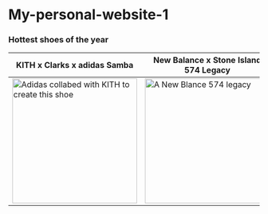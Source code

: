 # My-personal-website-1
<html>
  <head>
    <title>Adon's kicks</title>
  </head>
  <body>
    <h3>Hottest shoes of the year</h3>
    <table>
      <thead>
        <tr>
          <th>KITH x Clarks x adidas Samba</th>
          <th>New Balance x Stone Island 574 Legacy</th>
          <th>Nike Jordan 4 Retro SB</th>
          <th>Corteiz x Nike Air Max 95 SP</th>
          <th>ASICS x GmbH – GEL-KAYANO LEGACY</th>
          <th>Adidas Stan Smith Homer Simpson</th>
        </tr>
      </thead>
      <tbody>
        <tr>
          <td><img src="https://cdn.shopify.com/s/files/1/0094/2252/files/8_c7240758-6a10-4d25-86e4-dc30f8b51e9d.jpg?v=1679404476&width=480%0A" alt="Adidas collabed with KITH to create this shoe" width="250" height="250"></td>
          <td><img src="https://images.prismic.io/end-features/f8140f86-cbb4-47d6-b7e8-9a40a56fb076_U574LGST_launches_hero_landscape_1.png?auto=compress,format" alt="A New Blance 574 legacy" width="250" height="250"></td>
          <td><img src="https://chronicles.bstn.com/uploads/2023/03/230315_Chronicles_Header_Jordan4_PineGreen.jpg" alt="An Air Jordan 4 SB in the pine green colour" width="250" height="250"></td>
          <td><img src="https://image.goat.com/transform/v1/attachments/product_template_additional_pictures/images/087/219/951/original/1162969_01.jpg.jpeg?action=crop&width=750" alt="A Nike Air Max 95 sp shoe" width="250" height="250"></td>
          <td><img src="https://media.endclothing.com/media/catalog/product/2/5/25-09-2023-JA_1203A350-100_1_1.jpg" alt="A white and black asics shoe collabed with GmbH" width="250" height="250"></td>
          <td><img src="https://images.prismic.io/end-features/5039ce72-b6a3-4396-954f-fa02a6183905_IE7564_launches_hero_landscape_1.jpg?auto=compress,format" alt="A white adidas stan smith shoe with Homer Simpson on the back" width="250" height="250"></td>
        </tr>
      </tbody>
    </table>
    
  </body>
</html>
